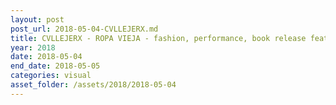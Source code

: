 ```yaml
---
layout: post
post_url: 2018-05-04-CVLLEJERX.md
title: CVLLEJERX - ROPA VIEJA - fashion, performance, book release featuring - Park Hyun Gi, Lu Yim, Maya Lin, Coco Madrid, Natashia Green, Kohinoorgasm
year: 2018
date: 2018-05-04
end_date: 2018-05-05
categories: visual
asset_folder: /assets/2018/2018-05-04
---
```

